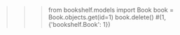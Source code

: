 >>> from bookshelf.models import Book
>>> book = Book.objects.get(id=1)
>>> book.delete()
#(1, {'bookshelf.Book': 1})
